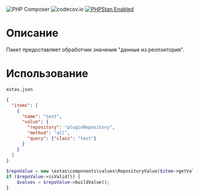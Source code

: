 ![PHP Composer](https://github.com/jeyroik/extas-values-repository-items/workflows/PHP%20Composer/badge.svg?branch=master&event=push)
![codecov.io](https://codecov.io/gh/jeyroik/extas-values-repository-items/coverage.svg?branch=master)
<a href="https://github.com/phpstan/phpstan"><img src="https://img.shields.io/badge/PHPStan-enabled-brightgreen.svg?style=flat" alt="PHPStan Enabled"></a>

# Описание

Пакет предоставляет обработчик значения "данные из реопзитория".

# Использование

`extas.json`
```json
{
  "items": [
    {
      "name": "test",
      "value": {
        "repository": "pluginRepository",
        "method": "all",
        "query": {"class": "test"}
      }    
    }
  ]
}
```
```php
$repoValue = new \extas\components\values\RepositoryValue($item->getValue());
if ($repoValue->isValid()) {
    $values = $repoValue->buildValue();
}
```
